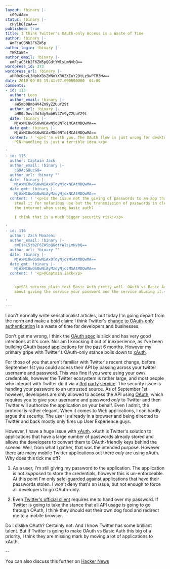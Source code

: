 ```yaml
---
layout: !binary |-
  cG9zdA==
status: !binary |-
  cHVibGlzaA==
published: true
title: I think Twitter's OAuth-only Access is a Waste of Time
author: !binary |-
  WmFjaCBNb2F6ZW5p
author_login: !binary |-
  YWRtaW4=
author_email: !binary |-
  emFjaC5tb2F6ZW5pQGdtYWlsLmNvbQ==
wordpress_id: 373
wordpress_url: !binary |-
  aHR0cDovL3NpbXBsZWNoYXR0ZXIuY29tLz9wPTM3Mw==
date: 2010-09-03 15:41:57.000000000 -04:00
comments:
- id: 113
  author: Leon
  author_email: !binary |-
    aW5mb0BmbHV4Zm9yZ2UuY29t
  author_url: !binary |-
    aHR0cDovL3d3dy5mbHV4Zm9yZ2UuY29t
  date: !binary |-
    MjAxMC0wOS0wNCAwNjo0NTo1MCAtMDQwMA==
  date_gmt: !binary |-
    MjAxMC0wOS0wNCAxMDo0NTo1MCAtMDQwMA==
  content: ! '<p>I''m with you. The OAuth flow is just wrong for desktop apps. That
    PIN-handling is just a terrible idea.</p>

'
- id: 115
  author: Captain Jack
  author_email: !binary |-
    cG9AcG8ucG8=
  author_url: !binary ""
  date: !binary |-
    MjAxMC0wOS0wNiAxOToyMjoxNCAtMDQwMA==
  date_gmt: !binary |-
    MjAxMC0wOS0wNiAyMzoyMjoxNCAtMDQwMA==
  content: ! '<p>Is the issue not the giving of passwords to an app that will possibly
    steal it for nefarious use but the transmission of passwords in clear text over
    the internet when using basic auth?

    I think that is a much bigger security risk!</p>

'
- id: 116
  author: Zach Moazeni
  author_email: !binary |-
    emFjaC5tb2F6ZW5pQGdtYWlsLmNvbQ==
  author_url: !binary ""
  date: !binary |-
    MjAxMC0wOS0wNiAxOToyNjozMSAtMDQwMA==
  date_gmt: !binary |-
    MjAxMC0wOS0wNiAyMzoyNjozMSAtMDQwMA==
  content: ! '<p>@Captain Jack</p>


    <p>SSL secures plain text Basic Auth pretty well. OAuth vs Basic Auth is primarily
    about giving the service your password and the service abusing it.</p>

'
---
```

I don't normally write sensationalist articles, but today I'm going depart from the norm and make a bold claim: I think Twitter's [change to OAuth-only authentication](http://blog.twitter.com/2010/08/twitter-applications-and-oauth.html) is a waste of time for developers and businesses.

Don't get me wrong, I think the [OAuth spec](http://oauth.net/core/1.0/) is slick and has very good intentions at it's core. Nor am I knocking it out of inexperience, as I've been building OAuth based applications for the past 6 months. However my primary gripe with Twitter's OAuth-only stance boils down to [xAuth](http://dev.twitter.com/pages/xauth).

For those of you that aren't familiar with Twitter's recent change, before September 1st you could access their API by passing across your twitter username and password. This was fine if you were using your own credentials, however the Twitter ecosystem is rather large, and most people who interact with Twitter do it via a [3rd](http://itunes.apple.com/us/app/twitter/id333903271?mt=8) [party](http://iconfactory.com/software/twitterrific) [service](http://cotweet.com/). The security issue is handing your password to an untrusted source. As of September 1st however, developers are only allowed to access the API using [OAuth](http://dev.twitter.com/pages/auth_overview), which requires you to give your username and password _only_ to Twitter and then Twitter will authorize the application on your behalf. Even I admit, the protocol is rather elegant. When it comes to Web applications, I can hardly argue the security. The user is already in a browser and being directed to Twitter and back mostly only fires up User Experience guys.

However, I have a huge issue with [xAuth](http://dev.twitter.com/pages/xauth). xAuth is Twitter's solution to applications that have a large number of passwords already stored and allows the developers to convert them to OAuth-friendly keys behind the scenes. Well, from what I gather, that was the intended purpose. However there are many mobile Twitter applications out there _only_ are using xAuth. Why does this tick me off?

1) As a user, I'm still giving my password to the application. The application is not _supposed_ to store the credentials, however this is un-enforceable. At this point I'm only safe-guarded against applications that have their passwords stolen. I won't deny that's an issue, but not enough to force all developers to go OAuth-only.

2) Even [Twitter's official client](http://itunes.apple.com/us/app/twitter/id333903271?mt=8) requires me to hand over my password. If Twitter is going to take the stance that all API usage is going to go through OAuth, I think they should eat their own dog food and redirect me to a mobile browser.

Do I dislike OAuth? Certainly not. And I know Twitter has some brilliant talent. But if Twitter is going to make OAuth vs Basic Auth this big of a priority, I think they are missing mark by moving a lot of applications to xAuth.

--

You can also discuss this further on [Hacker News](http://news.ycombinator.com/item?id=1660851)
